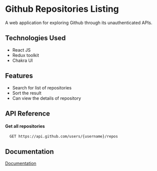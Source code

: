 
# Github Repositories Listing

A web application for exploring Github through its unauthenticated APIs.


## Technologies Used

- React JS
- Redux toolkit
- Chakra UI


## Features

- Search for list of repositories
- Sort the result
- Can view the details of repository

## API Reference

#### Get all repositories

```http
  GET https://api.github.com/users/{username}/repos

```



## Documentation

[Documentation](https://docs.github.com/en/rest/repos)


